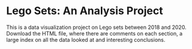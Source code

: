 # Lego Sets: An Analysis Project

This is a data visualization project on Lego sets between 2018 and 2020. Download the HTML file, where there are comments on each section, a large index on all the data looked at and interesting conclusions. 
